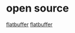 # open source

<a href="https://github.com/google/flatbuffers" target="_blank">flatbuffer</a>
[flatbuffer](https://github.com/google/flatbuffers)
